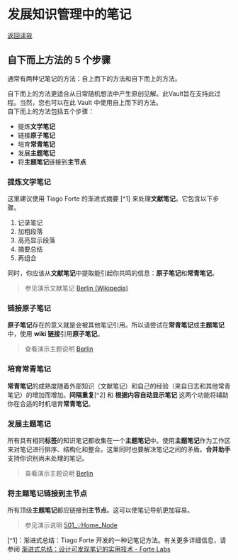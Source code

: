 # 发展知识管理中的笔记
[返回读我](../../README_CN.md)

## 自下而上方法的 5 个步骤

通常有两种记笔记的方法：自上而下的方法和自下而上的方法。  

自下而上的方法更适合从日常随机想法中产生原创见解。此Vault旨在支持此过程。当然，您也可以在此 Vault 中使用自上而下的方法。  
自下而上的方法包括五个步骤：

- 提炼**文学笔记**
- 链接**原子笔记**
- 培育**常青笔记**
- 发展**主题笔记**
- 将**主题笔记**链接到**主节点**


### 提炼文学笔记
这里建议使用 Tiago Forte 的渐进式摘要 [^1] 来处理**文献笔记**。它包含以下步骤。
1. 记录笔记
2. 加粗段落
3. 高亮显示段落
4. 摘要总结
5. 再组合

同时，你应该从**文献笔记**中提取能引起你共鸣的信息：**原子笔记**和**常青笔记**。  

> 参见演示文献笔记 [Berlin (Wikipedia)](../../500_Knowledge_Management/510_📔Literature_Notes/Berlin%20(Wikipedia).md)

### 链接原子笔记
**原子笔记**存在的意义就是会被其他笔记引用。所以请尝试在**常青笔记**或**主题笔记**中，使用 **wiki 链接**引用**原子笔记**。

> 查看演示主题说明 [Berlin](../../500_Knowledge_Management/570_🗩Topics/Berlin.md)

### 培育常青笔记

**常青笔记**的成熟度随着外部知识（文献笔记）和自己的经验（来自日志和其他常青笔记）的增加而增加。**间隔重复**[^2] 和 **根据内容自动显示笔记** 这两个功能将辅助你在合适的时机培育**常青笔记**。


### 发展主题笔记

所有具有相同**标签**的知识笔记都收集在一个**主题笔记**中。使用**主题笔记**作为工作区来对笔记进行排序、结构化和整合。这里同时也要解决笔记之间的矛盾。**合并助手**支持你识别尚未处理的笔记。

> 查看演示主题说明 [Berlin](../../500_Knowledge_Management/570_🗩Topics/Berlin.md)

### 将主题笔记链接到主节点
所有顶级**主题笔记**都应链接到**主节点**。这可以使笔记导航更加容易。

> 参见演示说明 [501_💡Home_Node](../../500_Knowledge_Management/501_💡Home_Node.md)



[^1]：渐进式总结：Tiago Forte 开发的一种记笔记方法。有关更多详细信息，请参阅 [渐进式总结：设计可发现笔记的实用技术 - Forte Labs](https://fortelabs.co/blog/progressive-summarization-a-practical-technique-for-designing-discoverable-notes/)





